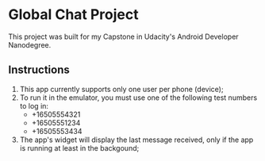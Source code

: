 # Global Chat Project
This project was built for my Capstone in Udacity's Android Developer Nanodegree.

## Instructions
1. This app currently supports only one user per phone (device);
2. To run it in the emulator, you must use one of the following test numbers to log in:
    - +16505554321
    - +16505551234 
    - +16505553434 
3. The app's widget will display the last message received, only if the app is running at least in the backgound;
